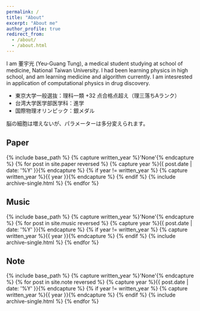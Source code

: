 ```yaml
---
permalink: /
title: "About"
excerpt: "About me"
author_profile: true
redirect_from: 
  - /about/
  - /about.html
---
```


I am 董宇光 (Yeu-Guang Tung), a medical student studying at school of medicine, National Taiwan University. I had been learning physics in high school, and am learning medicine and algorithm currently. I am intesrested in application of computational physics in drug discovery.

* 東京大学一般選抜：理科一類 +32 点合格点超え（理三落ちAランク）
* 台湾大学医学部医学科：進学
* 国際物理オリンピック：銀メダル

脳の細胞は増えないが、パラメーターは多分変えられます。

## Paper

{% include base_path %}
{% capture written_year %}'None'{% endcapture %}
{% for post in site.paper reversed %}
  {% capture year %}{{ post.date | date: '%Y' }}{% endcapture %}
  {% if year != written_year %}
    {% capture written_year %}{{ year }}{% endcapture %}
  {% endif %}
  {% include archive-single.html %}
{% endfor %}

## Music

{% include base_path %}
{% capture written_year %}'None'{% endcapture %}
{% for post in site.music reversed %}
  {% capture year %}{{ post.date | date: '%Y' }}{% endcapture %}
  {% if year != written_year %}
    {% capture written_year %}{{ year }}{% endcapture %}
  {% endif %}
  {% include archive-single.html %}
{% endfor %}

## Note

{% include base_path %}
{% capture written_year %}'None'{% endcapture %}
{% for post in site.note reversed %}
  {% capture year %}{{ post.date | date: '%Y' }}{% endcapture %}
  {% if year != written_year %}
    {% capture written_year %}{{ year }}{% endcapture %}
  {% endif %}
  {% include archive-single.html %}
{% endfor %}
